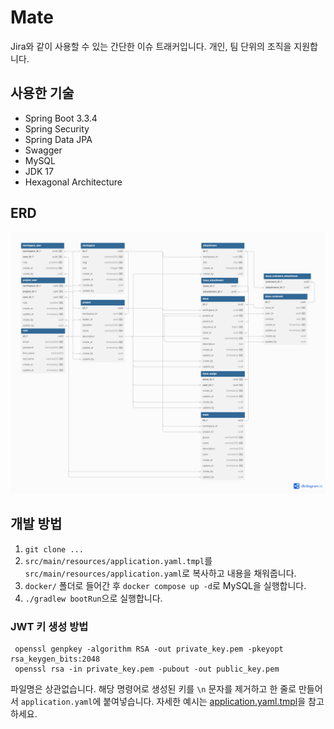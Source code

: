 # Mate

Jira와 같이 사용할 수 있는 간단한 이슈 트래커입니다.
개인, 팀 단위의 조직을 지원합니다.

## 사용한 기술
- Spring Boot 3.3.4
- Spring Security
- Spring Data JPA
- Swagger
- MySQL
- JDK 17
- Hexagonal Architecture

## ERD
![Mate project.png](docs/erd.png)

## 개발 방법
1. `git clone ...`
2. `src/main/resources/application.yaml.tmpl`를 `src/main/resources/application.yaml`로 복사하고 내용을 채워줍니다.
3. `docker/` 폴더로 들어간 후 `docker compose up -d`로 MySQL을 실행합니다.
4. `./gradlew bootRun`으로 실행합니다.

### JWT 키 생성 방법
```shell
 openssl genpkey -algorithm RSA -out private_key.pem -pkeyopt rsa_keygen_bits:2048 
 openssl rsa -in private_key.pem -pubout -out public_key.pem 
```
파일명은 상관없습니다. 해당 명령어로 생성된 키를 `\n` 문자를 제거하고 한 줄로 만들어서 `application.yaml`에 붙여넣습니다.
자세한 예시는 [application.yaml.tmpl](src/main/resources/application.yaml.tmpl)을 참고하세요.
